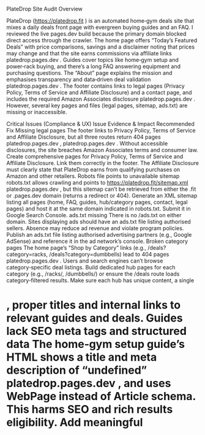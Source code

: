 PlateDrop Site Audit
Overview

PlateDrop (https://platedrop.fit
) is an automated home‑gym deals site that mixes a daily deals front page with evergreen buying guides and an FAQ. I reviewed the live pages.dev build because the primary domain blocked direct access through the crawler. The home page offers “Today’s Featured Deals” with price comparisons, savings and a disclaimer noting that prices may change and that the site earns commissions via affiliate links
platedrop.pages.dev
. Guides cover topics like home‑gym setup and power‑rack buying, and there’s a long FAQ answering equipment and purchasing questions. The “About” page explains the mission and emphasises transparency and data‑driven deal validation
platedrop.pages.dev
. The footer contains links to legal pages (Privacy Policy, Terms of Service and Affiliate Disclosure) and a contact page, and includes the required Amazon Associates disclosure
platedrop.pages.dev
. However, several key pages and files (legal pages, sitemap, ads.txt) are missing or inaccessible.

Critical Issues (Compliance & UX)
Issue	Evidence & Impact	Recommended Fix
Missing legal pages	The footer links to Privacy Policy, Terms of Service and Affiliate Disclosure, but all three routes return 404 pages
platedrop.pages.dev
,
platedrop.pages.dev
. Without accessible disclosures, the site breaches Amazon Associates terms and consumer law.	Create comprehensive pages for Privacy Policy, Terms of Service and Affiliate Disclosure. Link them correctly in the footer. The Affiliate Disclosure must clearly state that PlateDrop earns from qualifying purchases on Amazon and other retailers.
Robots file points to unavailable sitemap	robots.txt allows crawling and points to https://platedrop.fit/sitemap.xml 
platedrop.pages.dev
, but this sitemap can’t be retrieved from either the .fit or .pages.dev domain (returns a redirect or 404).	Generate an XML sitemap listing all pages (home, FAQ, guides, hub/category pages, contact, legal pages) and host it at the same domain indicated in robots.txt. Submit it in Google Search Console.
ads.txt missing	There is no /ads.txt on either domain. Sites displaying ads should have an ads.txt file listing authorised sellers. Absence may reduce ad revenue and violate program policies.	Publish an ads.txt file listing authorised advertising partners (e.g., Google AdSense) and reference it in the ad network’s console.
Broken category pages	The home page’s “Shop by Category” links (e.g., /deals?category=racks, /deals?category=dumbbells) lead to 404 pages
platedrop.pages.dev
. Users and search engines can’t browse category‑specific deal listings.	Build dedicated hub pages for each category (e.g., /racks/, /dumbbells/) or ensure the /deals route loads category‑filtered results. Make sure each hub has unique content, a single <h1>, proper titles and internal links to relevant guides and deals.
Guides lack SEO meta tags and structured data	The home‑gym setup guide’s HTML shows a title and meta description of “undefined”
platedrop.pages.dev
, and uses WebPage instead of Article schema. This harms SEO and rich results eligibility.	Add meaningful <title> and <meta name="description"> tags to each guide. Implement Article schema (@type: Article) with headline, description, datePublished, author and mainEntityOfPage.
Missing Editorial Policy	There is no page explaining content creation, fact‑checking or independence.	Draft an editorial policy explaining how deals and guides are created, including sources used, editorial independence, and update frequency. Link it in the footer.
Unavailable RSS feed	The site links to /rss.xml but that route returns a 404. Subscribers cannot track new deals.	Generate a valid RSS feed for the daily deals posts and expose it at /rss.xml.
Daily deals may be too short	The home page functions as the daily post and contains limited descriptive text and product blurbs. It may not meet the guideline of ~800 words of scannable content per post.	Expand the daily deals page with a brief introduction (what’s new today, notable deals) and at least several paragraphs of context (~800 words), ensuring it remains scannable with sub‑headings and bullets.
SEO & Content Opportunities

Unique title/meta on every page – The guides should have descriptive titles (e.g., “Complete Home Gym Setup Guide – PlateDrop”) and unique meta descriptions summarising the content. Duplicate or undefined tags hinder CTR
platedrop.pages.dev
.

Use ItemList and Product schema for deals – The home page lists multiple products but only individual Product structured data is present; there is no ItemList summarising the list. Adding an ItemList with list items pointing to each Product improves search understanding. Similarly, guides with Q&A sections (e.g., FAQ) should use FAQPage schema.

Better internal linking – Guides mention other guides but there is no reciprocal linking from daily deals or hub pages back to guides. Use contextual anchor text to link to related content (e.g., from a power‑rack deal to the power‑rack guide). Ensure hub pages link to at least two related guides.

“Who it’s for” sections – The guides provide pros/cons lists but could benefit from a concluding section explaining which users each product/setup suits, making purchase decisions easier and meeting the brief. For example, in the Home Gym Setup Guide the “Location Options” section lists pros and cons of garage, basement, spare room and outdoor setups
platedrop.pages.dev
—adding a “Who each option is best for” summary would satisfy the requirement.

Add update dates – To reinforce freshness, include a datePublished and dateModified on posts and display a “last updated” note. This helps Amazon Associates and searchers trust the information.

Alt text for all images – Many product images use generic Unsplash photos. Ensure alt attributes describe the product (e.g., “Rogue Ohio Barbell”) to aid accessibility and improve image search visibility.

Indexing & Technical SEO

One <h1> per page – Check templates to ensure each page only uses one <h1>. The current pages appear to follow this rule (e.g., the FAQ has one <h1> heading
platedrop.pages.dev
). Verify in HTML once the templates are updated.

Canonical URLs – The canonical tags point to the .fit domain even when content is served from .pages.dev
platedrop.pages.dev
. When the .fit domain is accessible, make sure it serves the same content and that canonical URLs match the served domain to avoid duplicate content issues.

Implement IndexNow – Since the site uses Cloudflare pages, enable IndexNow pinging so that updates to deals and guides are quickly discovered by search engines. Submit the sitemap in Google Search Console and monitor indexing coverage.

User Experience & Performance

Lazy‑load images & reserve space for ads – The site already lazy‑loads product images. When implementing ads, reserve space to avoid layout shifts. Aim for a Largest Contentful Paint (LCP) under 2.5 s on mobile.

Accessible design – Maintain high color‑contrast ratios and provide visible focus rings for keyboard users. Include skip‑to‑content links, as currently implemented
platedrop.pages.dev
.

Contact responsiveness – The contact page lists multiple support emails and promises responses within 24–48 hours
platedrop.pages.dev
. Ensure these addresses are monitored. Add a contact form to capture inquiries more easily.

Readiness to Apply to Amazon Associates

PlateDrop displays many of the hallmarks Amazon expects from an affiliate site: the front page contains actual deals with direct links to Amazon product pages and a price disclaimer; the footer includes a site‑wide Amazon Associates disclosure
platedrop.pages.dev
, and the “About” page emphasises transparency and that commissions do not influence recommendations
platedrop.pages.dev
. The guides are detailed and present pros and cons of equipment choices (e.g., evaluating different gym locations
platedrop.pages.dev
 and rack types
platedrop.pages.dev
). However, the absence of functional privacy policy, terms of service and affiliate‑disclosure pages is a major compliance gap. Resolving these legal pages, fixing broken category links, adding a sitemap and RSS feed, and improving meta/structured data are critical steps before submitting the site to Amazon Associates.